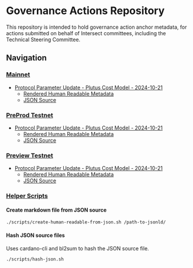 # Governance Actions Repository

This repository is intended to hold governance action anchor metadata, for actions submitted on behalf of Intersect committees, including the Technical Steering Committee.

## Navigation

### [Mainnet](./mainnet/)

- [Protocol Parameter Update - Plutus Cost Model - 2024-10-21](./mainnet/2024-10-21-ppu/README.md)
  - [Rendered Human Readable Metadata](./mainnet/2024-10-21-ppu/metadata.jsonld.md)
  - [JSON Source](./mainnet/2024-10-21-ppu/metadata.jsonld)

### [PreProd Testnet](./preprod/)

- [Protocol Parameter Update - Plutus Cost Model - 2024-10-21](./preprod/2024-10-21-ppu/README.md)
  - [Rendered Human Readable Metadata](./preprod/2024-10-21-ppu/metadata.jsonld.md)
  - [JSON Source](./preprod/2024-10-21-ppu/metadata.jsonld)

### [Preview Testnet](./preview/)

- [Protocol Parameter Update - Plutus Cost Model - 2024-10-21](./preview/2024-10-21-ppu/README.md)
  - [Rendered Human Readable Metadata](./preview/2024-10-21-ppu/metadata.jsonld.md)
  - [JSON Source](./preview/2024-10-21-ppu/metadata.jsonld)

### [Helper Scripts](./scripts/)

#### Create markdown file from JSON source

```shell
./scripts/create-human-readable-from-json.sh /path-to-jsonld/
```

#### Hash JSON source files

Uses cardano-cli and bl2sum to hash the JSON source file.

```shell
./scripts/hash-json.sh
```